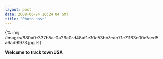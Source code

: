 ```yaml
---
layout: post
date: 2008-06-24 16:24:04 GMT
title: "Photo post"
---
```

{% img /images/880a0e337b5ae0a26a0cd48af1e30e53bb8cab71c71163c00e7acd5a6ad91973.jpg %}

<b>Welcome to track town USA</b>